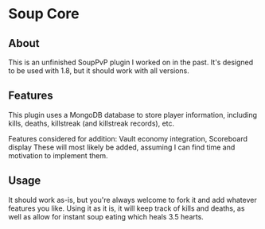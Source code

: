# Soup Core

## About
This is an unfinished SoupPvP plugin I worked on in the past. It's designed to be used with 1.8, but it should work with all versions.

## Features
This plugin uses a MongoDB database to store player information, including kills, deaths, killstreak (and killstreak records), etc.

Features considered for addition: Vault economy integration, Scoreboard display
These will most likely be added, assuming I can find time and motivation to implement them.

## Usage
It should work as-is, but you're always welcome to fork it and add whatever features you like. Using it as it is, it will keep track of kills and deaths, as well as allow for instant soup eating which heals 3.5 hearts.

